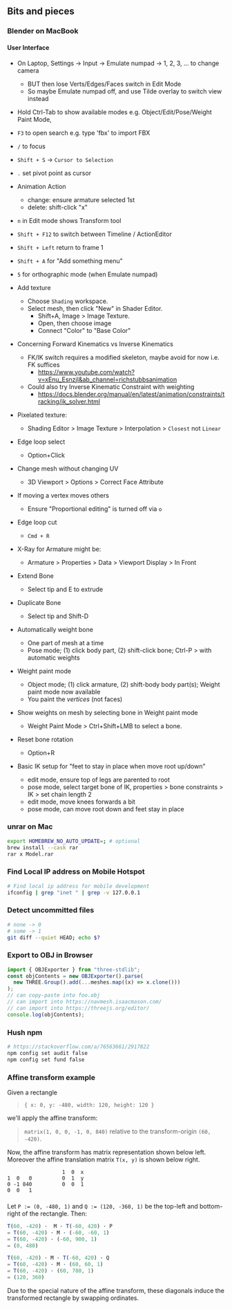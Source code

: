 
## Bits and pieces

### Blender on MacBook

#### User Interface

- On Laptop, Settings -> Input -> Emulate numpad -> 1, 2, 3, ... to change camera
  - BUT then lose Verts/Edges/Faces switch in Edit Mode
  - So maybe Emulate numpad off, and use Tilde overlay to switch view instead

- Hold Ctrl-Tab to show available modes e.g. Object/Edit/Pose/Weight Paint Mode, 
- `F3` to open search e.g. type 'fbx' to import FBX
- `/` to focus
- `Shift + S` -> `Cursor to Selection`
- `.` set pivot point as cursor
- Animation Action
  - change: ensure armature selected 1st
  - delete: shift-click "x"
- `n` in Edit mode shows Transform tool
- `Shift + F12` to switch between Timeline / ActionEditor
- `Shift + Left` return to frame 1
- `Shift + A` for "Add something menu"
- `5` for orthographic mode (when Emulate numpad)

- Add texture
  - Choose `Shading` workspace.
  - Select mesh, then click "New" in Shader Editor.
    - Shift+A, Image > Image Texture.
    - Open, then choose image
    - Connect "Color" to "Base Color"

- Concerning Forward Kinematics vs Inverse Kinematics
  - FK/IK switch requires a modified skeleton, maybe avoid for now i.e. FK suffices
    - https://www.youtube.com/watch?v=xEnu_EsnzjI&ab_channel=richstubbsanimation
  - Could also try Inverse Kinematic Constraint with weighting
    - https://docs.blender.org/manual/en/latest/animation/constraints/tracking/ik_solver.html

- Pixelated texture:
  - Shading Editor > Image Texture > Interpolation > `Closest` not `Linear`

- Edge loop select
  - Option+Click
- Change mesh without changing UV
  - 3D Viewport > Options > Correct Face Attribute
- If moving a vertex moves others
  - Ensure "Proportional editing" is turned off via `o`
- Edge loop cut
  - `Cmd + R`
- X-Ray for Armature might be:
  - Armature > Properties > Data > Viewport Display > In Front
- Extend Bone
  - Select tip and E to extrude
- Duplicate Bone
  - Select tip and Shift-D
- Automatically weight bone
  - One part of mesh at a time
  - Pose mode; (1) click body part, (2) shift-click bone; Ctrl-P > with automatic weights
- Weight paint mode
  - Object mode; (1) click armature, (2) shift-body body part(s); Weight paint mode now available 
  - You paint the _vertices_ (not faces)
- Show weights on mesh by selecting bone in Weight paint mode
  - Weight Paint Mode > Ctrl+Shift+LMB to select a bone.
- Reset bone rotation
  - Option+R

- Basic IK setup for "feet to stay in place when move root up/down"
  - edit mode, ensure top of legs are parented to root
  - pose mode, select target bone of IK, properties > bone constraints > IK > set chain length 2
  - edit mode, move knees forwards a bit
  - pose mode, can move root down and feet stay in place

### unrar on Mac

```sh
export HOMEBREW_NO_AUTO_UPDATE=; # optional
brew install --cask rar
rar x Model.rar
```

### Find Local IP address on Mobile Hotspot

```sh
# Find local ip address for mobile development
ifconfig | grep "inet " | grep -v 127.0.0.1
```


### Detect uncommitted files

```sh
# none -> 0
# some -> 1
git diff --quiet HEAD; echo $?
```

### Export to OBJ in Browser

```js
import { OBJExporter } from "three-stdlib";
const objContents = new OBJExporter().parse(
  new THREE.Group().add(...meshes.map((x) => x.clone()))
);
// can copy-paste into foo.obj
// can import into https://navmesh.isaacmason.com/
// can import into https://threejs.org/editor/
console.log(objContents);
```

### Hush npm

```sh
# https://stackoverflow.com/a/76563661/2917822
npm config set audit false
npm config set fund false
```

### Affine transform example

Given a rectangle
> `{ x: 0, y: -480, width: 120, height: 120 }`

we'll apply the affine transform:
> `matrix(1, 0, 0, -1, 0, 840)` relative to the transform-origin `(60, -420)`.


Now, the affine transform has matrix representation shown below left.
Moreover the affine translation matrix `T(x, y)` is shown below right.

<div style="max-width:240px; columns: 2">

```
1  0   0 
0 -1 840
0  0   1
```

```
1  0  x 
0  1  y
0  0  1
```

</div>

Let `P := (0, -480, 1)` and `Q := (120, -360, 1)` be the top-left and bottom-right of the rectangle.
Then:

```js
T(60, -420) ·  M · T(-60, 420) · P
= T(60, -420) · M · (-60, -60, 1)
= T(60, -420) · (-60, 900, 1)
= (0, 480)
```

```js
T(60, -420) · M · T(-60, 420) · Q
= T(60, -420) · M · (60, 60, 1)
= T(60, -420) · (60, 780, 1)
= (120, 360)
```

Due to the special nature of the affine transform,
these diagonals induce the transformed rectangle by swapping ordinates.